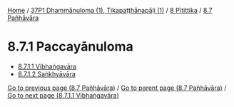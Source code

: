 
[Home](/) / [37P1 Dhammānuloma (1), Tikapaṭṭhānapāḷi (1)](../...md) / [8 Pītittika](...md) / [8.7 Pañhāvāra](../37P1/8/8.7.md)

# 8.7.1 Paccayānuloma

* [8.7.1.1 Vibhaṅgavāra](8.7.1/8.7.1.1.md)
* [8.7.1.2 Saṅkhyāvāra](8.7.1/8.7.1.2.md)

[Go to previous page (8.7 Pañhāvāra)](../37P1/8/8.7.md) / [Go to parent page (8.7 Pañhāvāra)](../37P1/8/8.7.md) / [Go to next page (8.7.1.1 Vibhaṅgavāra)](8.7.1/8.7.1.1.md)


